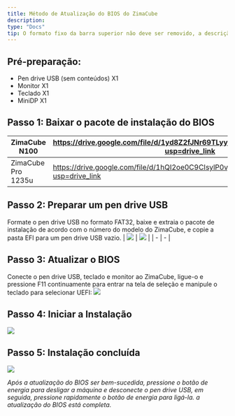 ```yaml
---
title: Método de Atualização do BIOS do ZimaCube
description: 
type: "Docs"
tip: O formato fixo da barra superior não deve ser removido, a descrição é a descrição do artigo, se não preenchida, será capturada a primeira parte do texto
---
```

## Pré-preparação:
- Pen drive USB (sem conteúdos) X1
- Monitor X1
- Teclado X1
- MiniDP X1
## Passo 1: Baixar o pacote de instalação do BIOS

|ZimaCube N100|https://drive.google.com/file/d/1yd8Z2fJNr69TLyy6381JzVSHP_Af0awQ/view?usp=drive_link |
| - | - |
| ZimaCube Pro 1235u |https://drive.google.com/file/d/1hQI2oe0C9CIsylP0vjdP3tZSljgslkx8/view?usp=drive_link |

## Passo 2: Preparar um pen drive USB
Formate o pen drive USB no formato FAT32, baixe e extraia o pacote de instalação de acordo com o número do modelo do ZimaCube, e copie a pasta EFI para um pen drive USB vazio.
| ![](https://manage.icewhale.io/api/static/docs/1729233074284_image.png) | ![](https://manage.icewhale.io/api/static/docs/1729233088117_image.png) |
| - | - |
## Passo 3: Atualizar o BIOS
Conecte o pen drive USB, teclado e monitor ao ZimaCube, ligue-o e pressione F11 continuamente para entrar na tela de seleção e manipule o teclado para selecionar UEFI:
![](https://manage.icewhale.io/api/static/docs/1729233125821_image.png)
## Passo 4: Iniciar a Instalação
![](https://manage.icewhale.io/api/static/docs/1729233155418_image.png)
## Passo 5: Instalação concluída
![](https://manage.icewhale.io/api/static/docs/1729233179864_image.png)

*Após a atualização do BIOS ser bem-sucedida, pressione o botão de energia para desligar a máquina e desconecte o pen drive USB, em seguida, pressione rapidamente o botão de energia para ligá-la. a atualização do BIOS está completa.*